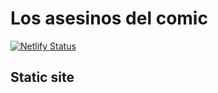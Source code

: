 # Los asesinos del comic

[![Netlify Status](https://api.netlify.com/api/v1/badges/a15aff31-26c5-4e04-abd9-bd15ff4c1675/deploy-status)](https://app.netlify.com/sites/losasesinosdelcomic/deploys)

## Static site